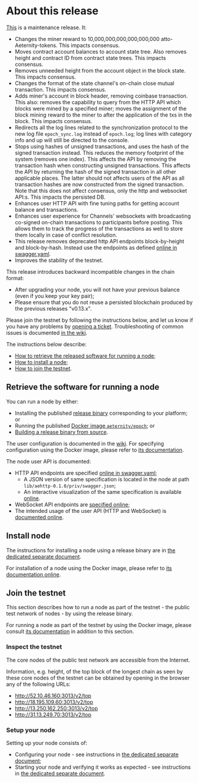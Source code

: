 # About this release

[This][this-release] is a maintenance release.
It:
* Changes the miner reward to 10,000,000,000,000,000,000 atto-Aeternity-tokens. This impacts consensus.
* Moves contract account balances to account state tree. Also removes height and contract ID from contract state trees. This impacts consensus.
* Removes unneeded height from the account object in the block state. This impacts consensus.
* Changes the format of the state channel's on-chain close mutual transaction. This impacts consensus.
* Adds miner's account in block header, removing coinbase transaction. This also: removes the capability to query from the HTTP API which blocks were mined by a specified miner; moves the assignment of the block mining reward to the miner to after the application of the txs in the block. This impacts consensus.
* Redirects all the log lines related to the synchronization protocol to the new log file `epoch_sync.log` instead of `epoch.log`; log lines with category info and up will still be directed to the console.
* Stops using hashes of unsigned transactions, and uses the hash of the signed transaction instead. This reduces the memory footprint of the system (removes one index). This affects the API by removing the transaction hash when constructing unsigned transactions. This affects the API by returning the hash of the signed transaction in all other applicable places. The latter should not affects users of the API as all transaction hashes are now constructed from the signed transaction. Note that this does not affect consensus, only the http and websocket API:s. This impacts the persisted DB.
* Enhances user HTTP API with fine tuning paths for getting account balance and transactions.
* Enhances user experience for Channels' websockets with broadcasting co-signed on-chain transactions to participants before posting. This allows them to track the progress of the transactions as well to store them locally in case of conflict resolution.
* This release removes deprecated http API endpoints block-by-height and block-by-hash. Instead use the endpoints as defined [online in swagger.yaml][swagger-yaml].
* Improves the stability of the testnet.

[this-release]: https://github.com/aeternity/epoch/releases/tag/v0.14.0

This release introduces backward incompatible changes in the chain format:
* After upgrading your node, you will not have your previous balance (even if you keep your key pair);
* Please ensure that you do not reuse a persisted blockchain produced by the previous releases "v0.13.x".

Please join the testnet by following the instructions below, and let us know if you have any problems by [opening a ticket](https://github.com/aeternity/epoch/issues).
Troubleshooting of common issues is documented [in the wiki](https://github.com/aeternity/epoch/wiki/Troubleshooting).

The instructions below describe:
* [How to retrieve the released software for running a node](#retrieve-the-software-for-running-a-node);
* [How to install a node](#install-node);
* [How to join the testnet](#join-the-testnet).

## Retrieve the software for running a node

You can run a node by either:
* Installing the published [release binary][this-release] corresponding to your platform; or
* Running the published [Docker image `aeternity/epoch`][docker]; or
* [Building a release binary from source][build].

[docker]: https://github.com/aeternity/epoch/blob/v0.14.0/docs/docker.md
[build]: https://github.com/aeternity/epoch/blob/v0.14.0/docs/build.md

The user configuration is documented in the [wiki](https://github.com/aeternity/epoch/wiki/User-provided-configuration).
For specifying configuration using the Docker image, please refer to [its documentation][docker].

The node user API is documented:
* HTTP API endpoints are specified [online in swagger.yaml][swagger-yaml];
  * A JSON version of same specification is located in the node at path `lib/aehttp-0.1.0/priv/swagger.json`;
  * An interactive visualization of the same specification is available [online][swagger-ui].
* WebSocket API endpoints are [specified online][api-doc];
* The intended usage of the user API (HTTP and WebSocket) is [documented online][api-doc].

[swagger-yaml]: https://github.com/aeternity/epoch/blob/v0.14.0/config/swagger.yaml
[swagger-ui]: https://aeternity.github.io/epoch-api-docs/?config=https://raw.githubusercontent.com/aeternity/epoch/v0.14.0/apps/aehttp/priv/swagger.json
[api-doc]: https://github.com/aeternity/protocol/blob/epoch-v0.14.0/epoch/api/README.md

## Install node

The instructions for installing a node using a release binary are in [the dedicated separate document](../../docs/installation.md).

For installation of a node using the Docker image, please refer to [its documentation online][docker].

## Join the testnet

This section describes how to run a node as part of the testnet - the public test network of nodes - by using the release binary.

For running a node as part of the testnet by using the Docker image, please consult [its documentation][docker] in addition to this section.

### Inspect the testnet

The core nodes of the public test network are accessible from the Internet.

Information, e.g. height, of the top block of the longest chain as seen by these core nodes of the testnet can be obtained by opening in the browser any of the following URLs:
* http://52.10.46.160:3013/v2/top
* http://18.195.109.60:3013/v2/top
* http://13.250.162.250:3013/v2/top
* http://31.13.249.70:3013/v2/top

### Setup your node

Setting up your node consists of:
* Configuring your node - see instructions in [the dedicated separate document](../../docs/configuration.md);
* Starting your node and verifying it works as expected - see instructions in [the dedicated separate document](../../docs/operation.md).
